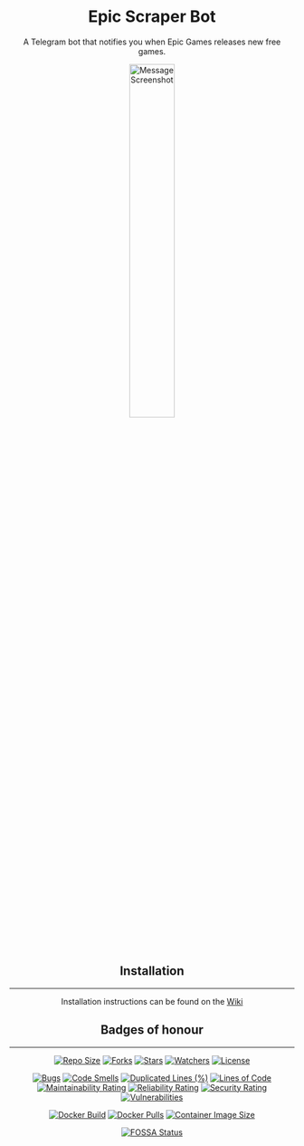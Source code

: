 <div align=center>

# Epic Scraper Bot

A Telegram bot that notifies you when Epic Games releases new free games.

<img src="https://raw.githubusercontent.com/wiki/A-Duck/Epic-Scraper-Bot/Images/Message.png" alt="Message Screenshot" width=40% />

## Installation
---

Installation instructions can be found on the [Wiki](https://github.com/A-Duck/Epic-Scraper-Bot/wiki)

## Badges of honour
---

[![Repo Size](https://img.shields.io/github/repo-size/A-Duck/Epic-Scraper-Bot?label=Repo%20Size)](https://github.com/A-Duck/Epic-Scraper-Bot) 
[![Forks](https://img.shields.io/github/forks/A-Duck/Epic-Scraper-Bot?label=Forks)](https://github.com/A-Duck/Epic-Scraper-Bot)
[![Stars](https://img.shields.io/github/stars/A-Duck/Epic-Scraper-Bot?label=Stars)](https://github.com/A-Duck/Epic-Scraper-Bot)
[![Watchers](https://img.shields.io/github/watchers/A-Duck/Epic-Scraper-Bot?label=Watchers)](https://github.com/A-Duck/Epic-Scraper-Bot)
[![License](https://img.shields.io/github/license/A-Duck/Epic-Scraper-Bot?color=blue?label=License)](https://github.com/A-Duck/Epic-Scraper-Bot)

[![Bugs](https://sonarcloud.io/api/project_badges/measure?project=A-Duck_Epic-Scraper-Bot&metric=bugs)](https://sonarcloud.io/dashboard?id=A-Duck_Epic-Scraper-Bot)
[![Code Smells](https://sonarcloud.io/api/project_badges/measure?project=A-Duck_Epic-Scraper-Bot&metric=code_smells)](https://sonarcloud.io/dashboard?id=A-Duck_Epic-Scraper-Bot)
[![Duplicated Lines (%)](https://sonarcloud.io/api/project_badges/measure?project=A-Duck_Epic-Scraper-Bot&metric=duplicated_lines_density)](https://sonarcloud.io/dashboard?id=A-Duck_Epic-Scraper-Bot)
[![Lines of Code](https://sonarcloud.io/api/project_badges/measure?project=A-Duck_Epic-Scraper-Bot&metric=ncloc)](https://sonarcloud.io/dashboard?id=A-Duck_Epic-Scraper-Bot)
[![Maintainability Rating](https://sonarcloud.io/api/project_badges/measure?project=A-Duck_Epic-Scraper-Bot&metric=sqale_rating)](https://sonarcloud.io/dashboard?id=A-Duck_Epic-Scraper-Bot)
[![Reliability Rating](https://sonarcloud.io/api/project_badges/measure?project=A-Duck_Epic-Scraper-Bot&metric=reliability_rating)](https://sonarcloud.io/dashboard?id=A-Duck_Epic-Scraper-Bot)
[![Security Rating](https://sonarcloud.io/api/project_badges/measure?project=A-Duck_Epic-Scraper-Bot&metric=security_rating)](https://sonarcloud.io/dashboard?id=A-Duck_Epic-Scraper-Bot)
[![Vulnerabilities](https://sonarcloud.io/api/project_badges/measure?project=A-Duck_Epic-Scraper-Bot&metric=vulnerabilities)](https://sonarcloud.io/dashboard?id=A-Duck_Epic-Scraper-Bot)

[![Docker Build](https://img.shields.io/docker/cloud/build/aduck/epic-scraper-bot?label=Docker%20Build)](https://hub.docker.com/r/aduck/epic-scraper-bot/)
[![Docker Pulls](https://img.shields.io/docker/pulls/aduck/epic-scraper-bot?label=Docker%20Pulls)](https://hub.docker.com/r/aduck/epic-scraper-bot/)
[![Container Image Size](https://img.shields.io/docker/image-size/aduck/epic-scraper-bot/latest?label=Image%20Size)](https://hub.docker.com/r/aduck/epic-scraper-bot/)

[![FOSSA Status](https://app.fossa.com/api/projects/git%2Bgithub.com%2FA-Duck%2FEpic-Scraper-Bot.svg?type=shield)](https://app.fossa.com/projects/git%2Bgithub.com%2FA-Duck%2FEpic-Scraper-Bot?ref=badge_shield)

</div>